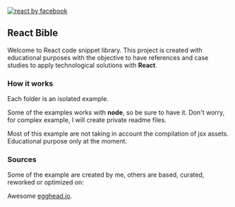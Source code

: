<a href="https://facebook.github.io/react/">![react by facebook](http://moduscreate.com/wp-content/uploads/2014/03/react-opti.png)</a>

## React Bible

Welcome to React code snippet library. This project is created with educational purposes with the objective to have references and case studies to apply technological solutions with **React**.

### How it works 

Each folder is an isolated example.

Some of the examples works with **node**, so be sure to have it. Don't worry, for complex example, I will create private readme files. 

Most of this example are not taking in account the compilation of jsx assets. Educational purpose only at the moment.

### Sources

Some of the example are created by me, others are based, curated, reworked or optimized on:

Awesome [egghead.io](https://egghead.io/).
 
